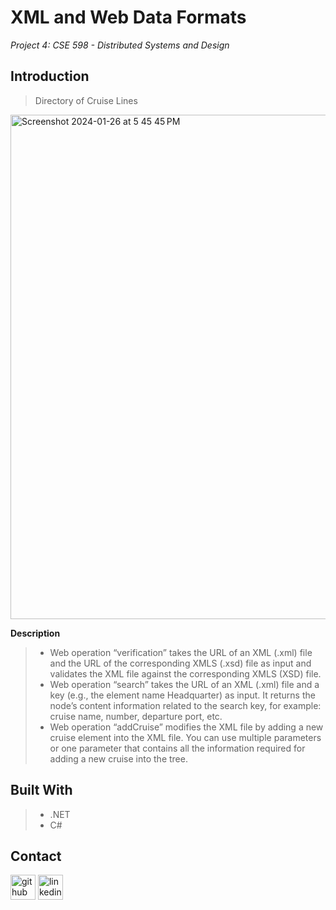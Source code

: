 # **XML and Web Data Formats**
*Project 4: CSE 598 - Distributed Systems and Design*

## Introduction
> Directory of Cruise Lines
<img width="807" alt="Screenshot 2024-01-26 at 5 45 45 PM" src="https://github.com/martha-moreno/XML_N_Web_Data_Formats/assets/88118070/8935d386-4acc-4642-bf3f-4c8aeeaebcf9">

**Description**
>- Web operation “verification” takes the URL of an XML (.xml) file and the URL of the corresponding XMLS (.xsd) file as input and validates the XML file against the corresponding XMLS (XSD) file.
>- Web operation “search” takes the URL of an XML (.xml) file and a key (e.g., the element name Headquarter) as input. It returns the node’s content information related to the search key, for example: cruise name, number, departure port, etc.
>- Web operation “addCruise” modifies the XML file by adding a new cruise element into the XML
file. You can use multiple parameters or one parameter that contains all the information required for
adding a new cruise into the tree. 
## Built With
>- .NET
>- C#

## Contact
 [<img src='https://cdn.jsdelivr.net/npm/simple-icons@3.0.1/icons/github.svg' alt='github' height='40'>](https://github.com/martha-moreno/martha-moreno.github.io)  [<img src='https://cdn.jsdelivr.net/npm/simple-icons@3.0.1/icons/linkedin.svg' alt='linkedin' height='40'>](https://www.linkedin.com/in/martha-gissela-moreno/)  



